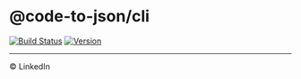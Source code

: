 # @code-to-json/cli

[![Build Status](https://travis-ci.org/mike-north/code-to-json.svg?branch=master)](https://travis-ci.org/mike-north/code-to-json)
[![Version](https://img.shields.io/npm/v/code-to-json/cli.svg)](https://www.npmjs.com/package/@code-to-json/cli)

---

© LinkedIn
